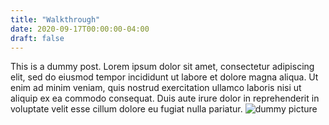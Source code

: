 ```yaml
---
title: "Walkthrough"
date: 2020-09-17T00:00:00-04:00
draft: false
---
```


This is a dummy post. Lorem ipsum dolor sit amet, consectetur adipiscing elit, sed do eiusmod tempor incididunt ut labore et dolore magna aliqua. Ut enim ad minim veniam, quis nostrud exercitation ullamco laboris nisi ut aliquip ex ea commodo consequat. Duis aute irure dolor in reprehenderit in voluptate velit esse cillum dolore eu fugiat nulla pariatur.
![dummy picture](https://picsum.photos/640/360)
